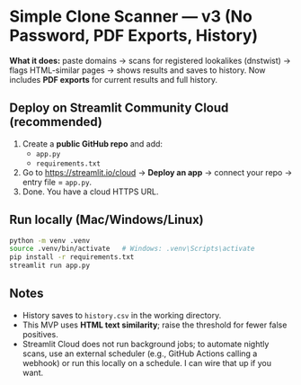 # Simple Clone Scanner — v3 (No Password, PDF Exports, History)

**What it does:** paste domains → scans for registered lookalikes (dnstwist) → flags HTML-similar pages → shows results and saves to history. Now includes **PDF exports** for current results and full history.

## Deploy on Streamlit Community Cloud (recommended)
1. Create a **public GitHub repo** and add:
   - `app.py`
   - `requirements.txt`
2. Go to https://streamlit.io/cloud → **Deploy an app** → connect your repo → entry file = `app.py`.
3. Done. You have a cloud HTTPS URL.

## Run locally (Mac/Windows/Linux)
```bash
python -m venv .venv
source .venv/bin/activate   # Windows: .venv\Scripts\activate
pip install -r requirements.txt
streamlit run app.py
```

## Notes
- History saves to `history.csv` in the working directory.
- This MVP uses **HTML text similarity**; raise the threshold for fewer false positives.
- Streamlit Cloud does not run background jobs; to automate nightly scans, use an external scheduler (e.g., GitHub Actions calling a webhook) or run this locally on a schedule. I can wire that up if you want.

